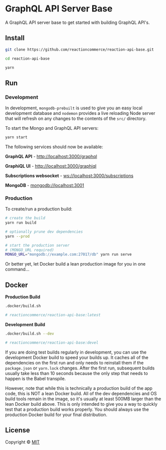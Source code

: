 
# GraphQL API Server Base

A GraphQL API server base to get started with building GraphQL API's.

## Install

```sh
git clone https://github.com/reactioncommerce/reaction-api-base.git

cd reaction-api-base

yarn
```

## Run

### Development

In development, `mongodb-prebuilt` is used to give you an easy local development database and `nodemon` provides a live reloading Node server that will refresh on any changes to the contents of the `src/` directory.

To start the Mongo and GraphQL API servers:

```sh
yarn start
```

The following services should now be available:

**GraphQL API** - <http://localhost:3000/graphql>

**GraphiQL UI** - <http://localhost:3000/graphiql>

**Subscriptions websocket** - <ws://localhost:3000/subscriptions>

**MongoDB** - <mongodb://localhost:3001>


### Production

To create/run a production build:

```sh
# create the build
yarn run build

# optionally prune dev dependencies
yarn --prod

# start the production server
# (MONGO_URL required)
MONGO_URL="mongodb://example.com:27017/db" yarn run serve
```

Or better yet, let Docker build a lean production image for you in one command...

## Docker

**Production Build**

```sh
.docker/build.sh

# reactioncommerce/reaction-api-base:latest
```

**Development Build**

```sh
.docker/build.sh --dev

# reactioncommerce/reaction-api-base:devel
```

If you are doing test builds regularly in development, you can use the development Docker build to speed your builds up.  It caches all of the dependencies on the first run and only needs to reinstall them if the `package.json` or `yarn.lock` changes.  After the first run, subsequent builds usually take less than 10 seconds because the only step that needs to happen is the Babel transpile.

However, note that while this is technically a production build of the app code, this is NOT a lean Docker build.  All of the dev dependencies and OS build tools remain in the image, so it's usually at least 500MB larger than the lean Docker build above.  This is only intended to give you a way to quickly test that a production build works properly.  You should always use the production Docker build for your final distribution.

## License

Copyright © [MIT](./LICENSE.md)
